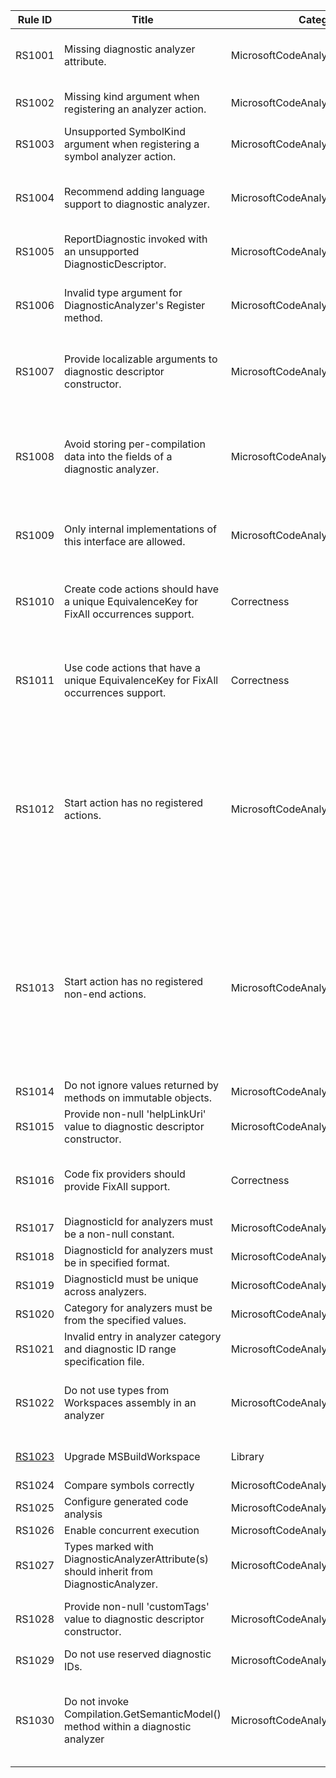 
Rule ID | Title | Category | Enabled | Severity | CodeFix | Description |
--------|-------|----------|---------|----------|---------|--------------------------------------------------------------------------------------------------------------|
RS1001 | Missing diagnostic analyzer attribute. | MicrosoftCodeAnalysisCorrectness | True | Warning | True | Non-abstract sub-types of DiagnosticAnalyzer should be marked with DiagnosticAnalyzerAttribute(s). The argument to this attribute(s), if any, determine the supported languages for the analyzer. Analyzer types without this attribute will be ignored by the analysis engine. |
RS1002 | Missing kind argument when registering an analyzer action. | MicrosoftCodeAnalysisCorrectness | True | Warning | False | You must specify at least one syntax, symbol or operation kind when registering a syntax, symbol, or operation analyzer action respectively. Otherwise, the registered action will never be invoked during analysis. |
RS1003 | Unsupported SymbolKind argument when registering a symbol analyzer action. | MicrosoftCodeAnalysisCorrectness | True | Warning | False | SymbolKind '{0}' is not supported for symbol analyzer actions. |
RS1004 | Recommend adding language support to diagnostic analyzer. | MicrosoftCodeAnalysisCorrectness | True | Warning | False | Diagnostic analyzer is marked as supporting only one language, but the analyzer assembly doesn't seem to refer to any language specific CodeAnalysis assemblies, and so is likely to work for more than one language. Consider adding an additional language argument to DiagnosticAnalyzerAttribute. |
RS1005 | ReportDiagnostic invoked with an unsupported DiagnosticDescriptor. | MicrosoftCodeAnalysisCorrectness | True | Warning | False | ReportDiagnostic should only be invoked with supported DiagnosticDescriptors that are returned from DiagnosticAnalyzer.SupportedDiagnostics property. Otherwise, the reported diagnostic will be filtered out by the analysis engine. |
RS1006 | Invalid type argument for DiagnosticAnalyzer's Register method. | MicrosoftCodeAnalysisCorrectness | True | Warning | False | DiagnosticAnalyzer's language-specific Register methods, such as RegisterSyntaxNodeAction, RegisterCodeBlockStartAction and RegisterCodeBlockEndAction, expect a language-specific 'SyntaxKind' type argument for it's 'TLanguageKindEnumName' type parameter. Otherwise, the registered analyzer action can never be invoked during analysis. |
RS1007 | Provide localizable arguments to diagnostic descriptor constructor. | MicrosoftCodeAnalysisLocalization | False | Warning | False | If your diagnostic analyzer and it's reported diagnostics need to be localizable, then the supported DiagnosticDescriptors used for constructing the diagnostics must also be localizable. If so, then localizable argument(s) must be provided for parameter 'title' (and optionally 'description') to the diagnostic descriptor constructor to ensure that the descriptor is localizable. |
RS1008 | Avoid storing per-compilation data into the fields of a diagnostic analyzer. | MicrosoftCodeAnalysisPerformance | True | Warning | False | Instance of a diagnostic analyzer might outlive the lifetime of compilation. Hence, storing per-compilation data, such as symbols, into the fields of a diagnostic analyzer might cause stale compilations to stay alive and cause memory leaks.  Instead, you should store this data on a separate type instantiated in a compilation start action, registered using 'AnalysisContext.RegisterCompilationStartAction' API. An instance of this type will be created per-compilation and it won't outlive compilation's lifetime, hence avoiding memory leaks. |
RS1009 | Only internal implementations of this interface are allowed. | MicrosoftCodeAnalysisCompatibility | True | Error | False | The author of this interface did not intend to have third party implementations of this interface and reserves the right to change it. Implementing this interface could therefore result in a source or binary compatibility issue with a future version of this interface. |
RS1010 | Create code actions should have a unique EquivalenceKey for FixAll occurrences support. | Correctness | True | Warning | False | A CodeFixProvider that intends to support fix all occurrences must classify the registered code actions into equivalence classes by assigning it an explicit, non-null equivalence key which is unique for each kind of code action created by this fixer. This enables the FixAllProvider to fix all diagnostics in the required scope by applying code actions from this fixer that are in the equivalence class of the trigger code action. |
RS1011 | Use code actions that have a unique EquivalenceKey for FixAll occurrences support. | Correctness | True | Warning | False | A CodeFixProvider that intends to support fix all occurrences must classify the registered code actions into equivalence classes by assigning it an explicit, non-null equivalence key which is unique for each kind of code action created by this fixer. This enables the FixAllProvider to fix all diagnostics in the required scope by applying code actions from this fixer that are in the equivalence class of the trigger code action. |
RS1012 | Start action has no registered actions. | MicrosoftCodeAnalysisPerformance | True | Warning | False | An analyzer start action enables performing stateful analysis over a given code unit, such as a code block, compilation, etc. Careful design is necessary to achieve efficient analyzer execution without memory leaks. Use the following guidelines for writing such analyzers:<br>1. Define a new scope for the registered start action, possibly with a private nested type for analyzing each code unit.<br>2. If required, define and initialize state in the start action.<br>3. Register at least one non-end action that refers to this state in the start action. If no such action is necessary, consider replacing the start action with a non-start action. For example, a CodeBlockStartAction with no registered actions or only a registered CodeBlockEndAction should be replaced with a CodeBlockAction.<br>4. If required, register an end action to report diagnostics based on the final state.<br> |
RS1013 | Start action has no registered non-end actions. | MicrosoftCodeAnalysisPerformance | True | Warning | False | An analyzer start action enables performing stateful analysis over a given code unit, such as a code block, compilation, etc. Careful design is necessary to achieve efficient analyzer execution without memory leaks. Use the following guidelines for writing such analyzers:<br>1. Define a new scope for the registered start action, possibly with a private nested type for analyzing each code unit.<br>2. If required, define and initialize state in the start action.<br>3. Register at least one non-end action that refers to this state in the start action. If no such action is necessary, consider replacing the start action with a non-start action. For example, a CodeBlockStartAction with no registered actions or only a registered CodeBlockEndAction should be replaced with a CodeBlockAction.<br>4. If required, register an end action to report diagnostics based on the final state.<br> |
RS1014 | Do not ignore values returned by methods on immutable objects. | MicrosoftCodeAnalysisCorrectness | True | Warning | False | Many objects exposed by Roslyn are immutable. The return value from a method invocation on these objects should not be ignored. |
RS1015 | Provide non-null 'helpLinkUri' value to diagnostic descriptor constructor. | MicrosoftCodeAnalysisDocumentation | False | Warning | False | The 'helpLinkUri' value is used to show information when this diagnostic in the error list. Every analyzer should have a helpLinkUri specified which points to a help page that does not change over time. |
RS1016 | Code fix providers should provide FixAll support. | Correctness | True | Warning | True | A CodeFixProvider should provide FixAll support to enable users to fix multiple instances of the underlying diagnostic with a single code fix. See documenation at https://github.com/dotnet/roslyn/blob/master/docs/analyzers/FixAllProvider.md for further details. |
RS1017 | DiagnosticId for analyzers must be a non-null constant. | MicrosoftCodeAnalysisDesign | True | Warning | False | DiagnosticId for analyzers must be a non-null constant. |
RS1018 | DiagnosticId for analyzers must be in specified format. | MicrosoftCodeAnalysisDesign | True | Warning | False | DiagnosticId for analyzers must be in specified format. |
RS1019 | DiagnosticId must be unique across analyzers. | MicrosoftCodeAnalysisDesign | True | Warning | False | DiagnosticId must be unique across analyzers. |
RS1020 | Category for analyzers must be from the specified values. | MicrosoftCodeAnalysisDesign | False | Warning | False | Category for analyzers must be from the specified values. |
RS1021 | Invalid entry in analyzer category and diagnostic ID range specification file. | MicrosoftCodeAnalysisDesign | True | Warning | False | Invalid entry in analyzer category and diagnostic ID range specification file. |
RS1022 | Do not use types from Workspaces assembly in an analyzer | MicrosoftCodeAnalysisCorrectness | True | Warning | False | Diagnostic analyzer types should not use types from Workspaces assemblies. Workspaces assemblies are only available when the analyzer executes in Visual Studio IDE live analysis, but are not available during command line build. Referencing types from Workspaces assemblies will lead to runtime exception during analyzer execution in command line build. |
[RS1023](https://go.microsoft.com/fwlink/?linkid=874285) | Upgrade MSBuildWorkspace | Library | True | Warning | False | MSBuildWorkspace has moved to the Microsoft.CodeAnalysis.Workspaces.MSBuild NuGet package and there are breaking API changes. |
RS1024 | Compare symbols correctly | MicrosoftCodeAnalysisCorrectness | True | Warning | True | Symbols should be compared for equality, not identity. |
RS1025 | Configure generated code analysis | MicrosoftCodeAnalysisCorrectness | True | Warning | True | Configure generated code analysis |
RS1026 | Enable concurrent execution | MicrosoftCodeAnalysisCorrectness | True | Warning | True | Enable concurrent execution |
RS1027 | Types marked with DiagnosticAnalyzerAttribute(s) should inherit from DiagnosticAnalyzer. | MicrosoftCodeAnalysisCorrectness | True | Warning | False | Inherit type '{0}' from DiagnosticAnalyzer or remove the DiagnosticAnalyzerAttribute(s). |
RS1028 | Provide non-null 'customTags' value to diagnostic descriptor constructor. | MicrosoftCodeAnalysisDocumentation | False | Warning | False | The 'customTags' value is used as a way to enable specific actions and filters on diagnostic descriptors based on the specific values of the tags. Every Roslyn analyzer should have at least one tag from the 'WellKnownDiagnosticTags' class. |
RS1029 | Do not use reserved diagnostic IDs. | MicrosoftCodeAnalysisDesign | True | Warning | False | DiagnosticId for analyzers should not use reserved IDs. |
RS1030 | Do not invoke Compilation.GetSemanticModel() method within a diagnostic analyzer | MicrosoftCodeAnalysisCorrectness | True | Warning | False | 'GetSemanticModel' is an expensive method to invoke within a diagnostic analyzer because it creates a completely new semantic model, which does not share compilation data with the compiler or other analyzers. This incurs an additional performance cost during semantic analysis. Instead, consider registering a different analyzer action which allows used of a shared 'SemanticModel', such as 'RegisterOperationAction', 'RegisterSyntaxNodeAction', or 'RegisterSemanticModelAction'. |
